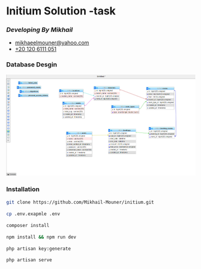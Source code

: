 #  Initium Solution -task

### _Developing By Mikhail_

- [mikhaeelmouner@yahoo.com](mailto:mikhaeelmouner@yahoo.com)
- [+20 120 6111 051](tel:+201206111051)

### Database Desgin
![Database Desgin](https://github.com/Mikhail-Mouner/initium/blob/master/Database.PNG?raw=true)


### Installation

```sh
git clone https://github.com/Mikhail-Mouner/initium.git
```

```sh
cp .env.exapmle .env
```

```sh
composer install
```

```sh
npm install && npm run dev
```

```sh
php artisan key:generate
```

```sh
php artisan serve
```

